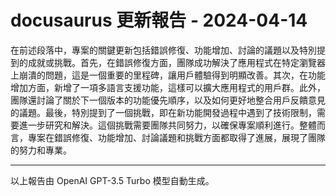 # docusaurus 更新報告 - 2024-04-14

在前述段落中，專案的關鍵更新包括錯誤修復、功能增加、討論的議題以及特別提到的成就或挑戰。首先，在錯誤修復方面，團隊成功解決了應用程式在特定瀏覽器上崩潰的問題，這是一個重要的里程碑，讓用戶體驗得到明顯改善。其次，在功能增加方面，新增了一項多語言支援功能，這樣可以擴大應用程式的用戶群。此外，團隊還討論了關於下一個版本的功能優先順序，以及如何更好地整合用戶反饋意見的議題。最後，特別提到了一個挑戰，即在新功能開發過程中遇到了技術限制，需要進一步研究和解決。這個挑戰需要團隊共同努力，以確保專案順利進行。整體而言，專案在錯誤修復、功能增加、討論議題和挑戰方面都取得了進展，展現了團隊的努力和專業。



---



以上報告由 OpenAI GPT-3.5 Turbo 模型自動生成。